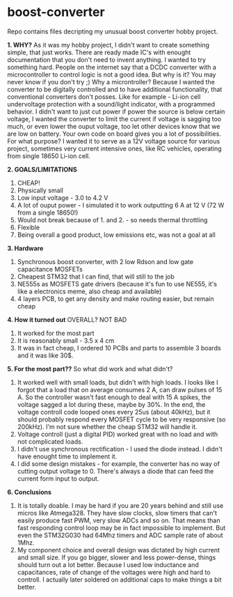 # boost-converter
Repo contains files decripting my unusual boost converter hobby project.

**1. WHY?**
As it was my hobby project, I didn't want to create something simple, that just works. There are ready made IC's with enought documentation that you don't need to invent anything. I wanted to try something hard. People on the internet say that a DCDC converter with a microcontroller to control logic is not a good idea. But why is it? You may never know if you don't try ;) 
Why a microntroller? Because I wanted the converter to be digitally controlled and to have additional functionality, that conventional converters don't posses. Like for example - Li-ion cell undervoltage protection with a sound/light indicator, with a programmed behavior. I didn't want to just cut power if power the source is below certain voltage, I wanted the converter to limit the current if voltage is sagging too much, or even lower the ouput voltage, too let other devices know that we are low on battery. Your own code on board gives you a lot of possibilities. 
For what purpose? I wanted it to serve as a 12V voltage source for various project, sometimes very current intensive ones, like RC vehicles, operating from single 18650 Li-ion cell. 

**2. GOALS/LIMITATIONS**
1. CHEAP! 
2. Physically small
3. Low input voltage - 3.0 to 4.2 V
4. A lot of ouput power - I simulated it to work outputting 6 A at 12 V (72 W from a single 18650!)
5. Would not break because of 1. and 2. - so needs thermal throttling
6. Flexible
7. Being overall a good product, low emissions etc, was not a goal at all


**3. Hardware**
1. Synchronous boost converter, with 2 low Rdson and low gate capacitance MOSFETs
2. Cheapest STM32 that I can find, that will still to the job
3. NE555s as MOSFETS gate drivers (because it's fun to use NE555, it's like a electronics meme, also cheap and available)
4. 4 layers PCB, to get any density and make routing easier, but remain cheap

**4. How it turned out**
OVERALL? NOT BAD
1. It worked for the most part 
2. It is reasonably small - 3.5 x 4 cm
3. It was in fact cheap, I ordered 10 PCBs and parts to assemble 3 boards and it was like 30$.


**5. For the most part??**
So what did work and what didn't?
1. It worked well with small loads, but didn't with high loads. I looks like I forgot that a load that on average consumes 2 A, can draw pulses of 15 A. So the controller wasn't fast enough to deal with 15 A spikes, the voltage sagged a lot during these, maybe by 30%. In the end, the voltage controll code looped ones every 25us (about 40kHz), but it should probably respond every MOSFET cycle to be very responsive (so 200kHz). I'm not sure whether the cheap STM32 will handle it. 
2. Voltage controll (just a digital PID) worked great with no load and with not complicated loads.
3. I didn't use synchronous rectification - I used the diode instead. I didn't have enought time to implement it. 
4. I did some design mistakes - for example, the converter has no way of cutting output voltage to 0. There's always a diode that can feed the current form input to output.

**6. Conclusions**
1. It is totally doable. I may be hard if you are 20 years behind and still use micros like Atmega328. They have slow clocks, slow timers that can't easily produce fast PWM, very slow ADCs and so on. That means than fast responding control loop may be in fact impossible to implement. But even the STM32G030 had 64Mhz timers and ADC sample rate of about 1Mhz. 
2. My component choice and overall design was dictated by high current and small size. If you go bigger, slower and less power-dense, things should turn out a lot better. Because I used low inductance and capacitances, rate of change of the voltages were high and hard to controll. I actually later soldered on additional caps to make things a bit better.



